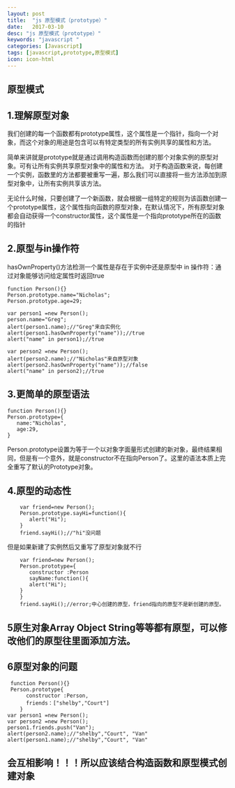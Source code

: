 ```yaml
---
layout: post
title:  "js 原型模式（prototype）"
date:   2017-03-10
desc: "js 原型模式（prototype）"
keywords: "javascript "
categories: [Javascript]
tags: [javascript,prototype,原型模式]
icon: icon-html
---
```


原型模式
---  

1.理解原型对象
--- 

   我们创建的每一个函数都有prototype属性，这个属性是一个指针，指向一个对象，而这个对象的用途是包含可以有特定类型的所有实例共享的属性和方法。

   简单来讲就是prototype就是通过调用构造函数而创建的那个对象实例的原型对象。可有让所有实例共享原型对象中的属性和方法。 对于构造函数来说，每创建一个实例，函数里的方法都要被重写一遍，那么我们可以直接将一些方法添加到原型对象中，让所有实例共享该方法。
 
   无论什么时候，只要创建了一个新函数，就会根据一组特定的规则为该函数创建一个prototype属性，这个属性指向函数的原型对象，在默认情况下，所有原型对象都会自动获得一个constructor属性，这个属性是一个指向prototype所在的函数的指针

2.原型与in操作符
--- 

   hasOwnProperty()方法检测一个属性是存在于实例中还是原型中
   in 操作符：通过对象能够访问给定属性时返回true
   	
    function Person(){}
	Person.prototype.name="Nicholas";
	Person.prototype.age=29;

	var person1 =new Person();
	person.name="Greg";
	alert(person1.name);//"Greg"来自实例化
	alert(person1.hasOwnProperty("name"));//true
	alert("name" in person1);//true

	var person2 =new Person();
	alert(person2.name);//"Nicholas"来自原型对象
	alert(person2.hasOwnProperty("name"));//false
	alert("name" in person2);//true

3.更简单的原型语法
--- 
    function Person(){}
    Person.prototype={
       name:"Nicholas",
       age:29,
    }
Person.prototype设置为等于一个以对象字面量形式创建的新对象，最终结果相同，但是有一个意外，就是constructor不在指向Person了。这里的语法本质上完全重写了默认的Prototype对象。

4.原型的动态性
--- 

		var friend=new Person();
		Person.prototype.sayHi=function(){
		   alert("Hi");
		}
		friend.sayHi();//"hi"没问题
但是如果新建了实例然后又重写了原型对象就不行


        var friend=new Person();
		Person.prototype={
           constructor :Person
		   sayName:function(){
           alert("Hi");
        }
		}
		friend.sayHi();//error;中心创建的原型，friend指向的原型不是新创建的原型。

5原生对象Array Object String等等都有原型，可以修改他们的原型往里面添加方法。
--- 

6原型对象的问题
--- 

     function Person(){}
     Person.prototype{
          constructor :Person,
		  friends：["shelby","Court"]
		}
    var person1 =new Person();
    var person2 =new Person();
    person1.friends.push("Van");
    alert(person2.name);//"shelby","Court", "Van"
    alert(person1.name);//"shelby","Court", "Van"
会互相影响！！！所以应该结合构造函数和原型模式创建对象
--- 
    

